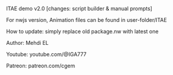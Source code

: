 ITAE demo v2.0 [changes: script builder & manual prompts]

For nwjs version, Animation files can be found in user-folder/ITAE

How to update: simply replace old package.nw with latest one

Author: Mehdi EL

Youtube: youtube.com/@IGA777

Patreon: patreon.com/cgem
